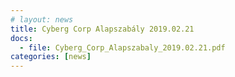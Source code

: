 ```yaml
---
# layout: news
title: Cyberg Corp Alapszabály 2019.02.21
docs:
  - file: Cyberg_Corp_Alapszabaly_2019.02.21.pdf
categories: [news]
---
```

